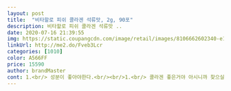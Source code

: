 ```yaml
---
layout: post 
title:  "비타할로 피쉬 콜라겐 석류맛, 2g, 90포" 
description: 비타할로 피쉬 콜라겐 석류맛 ..
date: 2020-07-16 21:39:55 
img: https://static.coupangcdn.com/image/retail/images/8106662602340-e18719e0-2a59-45e0-9a73-61d6a7b6520c.jpg 
linkUrl: http://me2.do/Fveb3Lcr 
categories: [1010] 
color: A566FF 
price: 15590 
author: brandMaster 
cont: 1.<br/> 성분이 좋아야한다.<br/><br/>1.<br/> 콜라겐 좋은거야 아시니까 찾으실 것이고... <br/><br/>100%이탈리아선 피쉬콜라겐 사용<br/>2.<br/> 과립형이라 간편하게 먹기 쉽다.<br/><br/>2.<br/> 먹기에 좋아야 한다.<br/><br/>2022년 2월 25일까지... <br/><br/>3.<br/> 상대적으로 저렴해야한다.<br/><br/>3.<br/>가격... <br/>제가 많이 따지는건데... <br/> 1포1000mg  90포<br/>30포가 들어 있고 가격은 24천원정도였어요.<br/><br/>4.<br/> 믿을만한 회사여야한다.<br/><br/>4.<br/>(주)한미양행 다들 들어 보셨죠? 믿을 수 있습니다.<br/><br/>40대중반되니 피부탄력도 고민이고, 모발도 신경쓰여서 콜라겐을 구입하게 되었어요.<br/><br/>5년전만해도 사진 찍기를 좋아하서 얼굴이 잘나오게<br/>90포1포에 콜라겐 1000mg 함유<br/>2022년 03월 02일까지<br/> 
---
```

 
